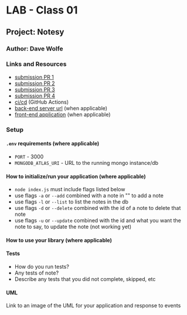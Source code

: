 # LAB - Class 01

## Project: Notesy

### Author: Dave Wolfe

### Links and Resources

- [submission PR 1](https://github.com/wolfes-401-advanced-javascript/notes/pull/1)
- [submission PR 2](https://github.com/wolfes-401-advanced-javascript/notes/pull/2)
- [submission PR 3](https://github.com/wolfes-401-advanced-javascript/notes/pull/3)
- [submission PR 4](https://github.com/wolfes-401-advanced-javascript/notes/pull/4)
- [ci/cd](http://xyz.com) (GitHub Actions)
- [back-end server url](http://xyz.com) (when applicable)
- [front-end application](http://xyz.com) (when applicable)

### Setup

#### `.env` requirements (where applicable)

- `PORT` - 3000
- `MONGODB_ATLAS_URI` - URL to the running mongo instance/db

#### How to initialize/run your application (where applicable)

- `node index.js` must include flags listed below
- use flags `-a` or `--add` combined with a note in "" to add a note
- use flags `-l` or `--list` to list the notes in the db
- use flags `-d` or `--delete` combined with the id of a note to delete that note
- use flags `-u` or `--update` combined with the id and what you want the note to say, to update the note (not working yet)

#### How to use your library (where applicable)

#### Tests

- How do you run tests?
- Any tests of note?
- Describe any tests that you did not complete, skipped, etc

#### UML

Link to an image of the UML for your application and response to events
